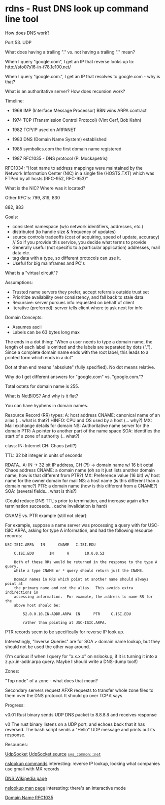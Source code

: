 # rdns - Rust DNS look up command line tool

How does DNS work?

Port 53.
UDP

What does having a trailing "." vs. not having a trailing "." mean?

When I query "google.com", I get an IP that reverse looks up to: http://sfo07s16-in-f78.1e100.net/

When I query "google.com.", I get an IP that resolves to google.com - why is that?

What is an authoritative server?  How does recursion work?


Timeline:

- 1968 IMP (Interface Message Processor) BBN wins ARPA contract
- 1974 TCP (Transmission Control Protocol) (Vint Cerf, Bob Kahn)
- 1982 TCP/IP used on ARPANET
- 1983 DNS (Domain Name System) established
- 1985 symbolics.com the first domain name registered


- 1987 RFC1035 - DNS protocol (P. Mockapetris)

RFC1034:
"Host name to address mappings were maintained by the Network Information Center (NIC) in a single file (HOSTS.TXT) which was FTPed by all hosts (RFC-952, RFC-953)"

What is the NIC? Where was it located?

Other RFC's: 799, 819, 830

882, 883

Goals:
- consistent namespace (w/o network identifiers, addresses, etc.)
- distributed (to handle size & frequency of updates)
- source controls tradeoffs (cost of acquiring, speed of update, accuracy) // So if you provide this service, you decide what terms to provide
- Generally useful (not specific to a particular application) addresses, mail data etc.
- tag data with a type, so different protocols can use it.
- Useful for big mainframes and PC's

What is a "virtual circuit"?


Assumptions:
- Trusted name servers they prefer, accept referrals outside trust set
- Prioritize availability over consistency, and fall back to stale data
- Recursive: server pursues info requested on behalf of client
- Iterative (preferred): server tells client where to ask next for info



Domain Concepts:
- Assumes ascii
- Labels can be 63 bytes long max


The ends in a dot thing:
"When a user needs to type a domain name, the length of each label is
omitted and the labels are separated by dots (".").  Since a complete
domain name ends with the root label, this leads to a printed form which
ends in a dot"


Dot at then end means "absolute" (fully specified). No dot means relative.

Why do I get different answers for "google.com" vs. "google.com."?

Total octets for domain name is 255.


What is NetBIOS? And why is it flat?

You can have hyphens in domain names.

Resource Record (RR) types:
A: host address
CNAME: canonical name of an alias (... what is that?)
HINFO: CPU and OS used by a host (... why?)
MX: Mail exchange details for domain
NS: Authoritative name server for the domain
PTR: A pointer to another part of the name space
SOA: identifies the start of a zone of authority (.. what?)

class:
IN: Internet
CH: Chaos (wtf?)

TTL: 32 bit integer in units of seconds

RDATA..
A: IN -> 32 bit IP address, CH (?!) -> domain name w/ 16 bit octal Chaos address
CNAME: a domain name (oh so it just lists another domain name, how is that different from PTR?)
MX: Preference value (16 bit) w/ host name for the owner domain for mail
NS: a host name (is this different than a domain name?)
PTR: a domain name (how is this different from a CNAME?)
SOA: (several fields... what is this?)


(Could reduce DNS TTL's prior to termination, and increase again after termination succeeds... cache invalidation is hard)



CNAME vs. PTR example (still not clear):


For example, suppose a name server was processing a query with for USC-
ISIC.ARPA, asking for type A information, and had the following resource
records:

    USC-ISIC.ARPA   IN      CNAME   C.ISI.EDU

        C.ISI.EDU       IN      A       10.0.0.52

        Both of these RRs would be returned in the response to the type A query,
        while a type CNAME or * query should return just the CNAME.

        Domain names in RRs which point at another name should always point at
        the primary name and not the alias.  This avoids extra indirections in
        accessing information.  For example, the address to name RR for the
        above host should be:

            52.0.0.10.IN-ADDR.ARPA  IN      PTR     C.ISI.EDU

            rather than pointing at USC-ISIC.ARPA.


PTR records seem to be specifically for reverse IP look up.

Interestingly, "Inverse Queries" are for SOA > domain name lookup, but they should not be used the other way around.

(I'm curious if when I query for "x.x.x.x" on nslookup, if it is turning it into a z.y.x.in-addr.arpa query.  Maybe I should write a DNS-dump tool!)

Zones:

"Top node" of a zone - what does that mean?


Secondary servers request AFXR requests to transfer whole zone files to them over the DNS protocol. It should go over TCP it says.



Progress:

v0.01
Rust binary sends UDP DNS packet to 8.8.8.8 and receives response

v0
The rust binary listens on a UDP port, and echoes back that it has reversed.  The bash script sends a "Hello" UDP message and prints out its response.

Resources:

[UdpSocket](https://doc.rust-lang.org/std/net/struct.UdpSocket.html)
[UdpSocket source](https://doc.rust-lang.org/src/std/net/udp.rs.html#64)
[`sys_common::net`](https://github.com/rust-lang/rust/blob/master/src/libstd/sys_common/net.rs#L437)

[nslookup commands]( http://www.thegeekstuff.com/2012/07/nslookup-examples/)
interesting: reverse IP lookup, looking what companies use gmail with MX records

[DNS Wikipedia page](https://en.wikipedia.org/wiki/Domain_Name_System#DNS_message_format)

[nslookup man page](http://www.tutorialspoint.com/unix_commands/nslookup.htm)
interesting: there's an interactive mode

[Domain Name RFC1035](https://www.ietf.org/rfc/rfc1035.txt)

